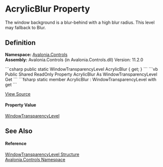 # AcrylicBlur Property


The window background is a blur-behind with a high blur radius. This level may fallback to Blur.



## Definition
**Namespace:** <a href="N_Avalonia_Controls">Avalonia.Controls</a>  
**Assembly:** Avalonia.Controls (in Avalonia.Controls.dll) Version: 11.2.0

<Tabs groupId="api-code-preview">
<TabItem value="csharp" label="C#">
```csharp
public static WindowTransparencyLevel AcrylicBlur { get; }
```
</TabItem>
<TabItem value="vb" label="VB">
```vb
Public Shared ReadOnly Property AcrylicBlur As WindowTransparencyLevel
	Get
```
</TabItem>
<TabItem value="fsharp" label="F#">
```fsharp
static member AcrylicBlur : WindowTransparencyLevel with get
```
</TabItem>
</Tabs>



<a href="https://github.com/AvaloniaUI/Avalonia/tree/master/src/Avalonia.Controls/WindowTransparencyLevel.cs#L33" title="View the source code">View Source</a>



#### Property Value
<a href="T_Avalonia_Controls_WindowTransparencyLevel">WindowTransparencyLevel</a>

## See Also


#### Reference
<a href="T_Avalonia_Controls_WindowTransparencyLevel">WindowTransparencyLevel Structure</a>  
<a href="N_Avalonia_Controls">Avalonia.Controls Namespace</a>  

